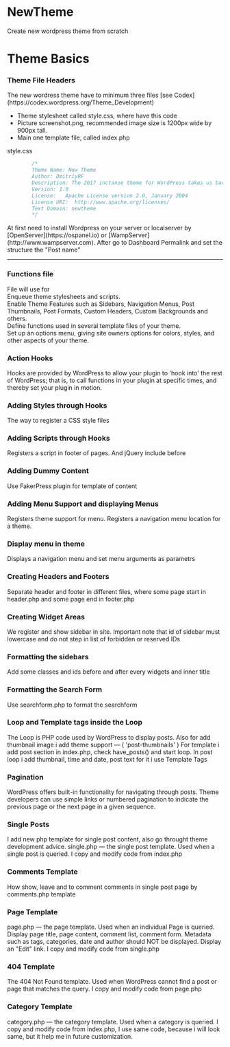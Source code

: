 # NewTheme
Create new wordpress theme from scratch

<h1>Theme Basics</h1>
<h3>Theme File Headers</h3>
The new wordress theme have to minimum three files [see Codex](https://codex.wordpress.org/Theme_Development)
<ul>
    <li>Theme stylesheet called style.css, where have this code</li>
    <li>Picture screenshot.png, recommended image size is 1200px wide by 900px tall. </li>
    <li>Main one template file, called index.php </li>
</ul>
<p>style.css</p>

```css
        /*
        Theme Name: New Theme
        Author: DmitriyRF
        Description: The 2017 inctanse theme for WordPress takes us back to <br> the blog, featuring a full range of post formats, each displayed beautifully in their own unique way.
        Version: 1.0
        License:   Apache License version 2.0, January 2004
        License URI:  http://www.apache.org/licenses/
        Text Domain: newtheme
        */
```

<p>At first need to install Wordpress on your server or localserver by [OpenServer](https://ospanel.io) or [WampServer](http://www.wampserver.com). After go to Dashboard Permalink and set the structure the "Post name" </p>
<hr>
<h3>Functions file</h3>
<p>File will use for <br>
Enqueue theme stylesheets and scripts. <br> 
Enable Theme Features such as Sidebars, Navigation Menus, Post Thumbnails, Post Formats, Custom Headers, Custom Backgrounds and others. <br>
Define functions used in several template files of your theme. <br>
Set up an options menu, giving site owners options for colors, styles, and other aspects of your theme.</p>
<h3>Action Hooks</h3>
<p>Hooks are provided by WordPress to allow your plugin to 'hook into' the rest of WordPress; that is, to call functions in your plugin at specific times, and thereby set your plugin in motion.</p>
<h3>Adding Styles through Hooks</h3>
<p>The way to register a CSS style files</p>
<h3>Adding Scripts through Hooks</h3>
<p>Registers a script in footer of pages. And jQuery include before</p>
<h3>Adding Dummy Content</h3>
<p>Use FakerPress plugin for template of content</p>
<h3>Adding Menu Support and displaying Menus</h3> 
<p>Registers theme support for menu. Registers a navigation menu location for a theme.</p>
<h3>Display menu in theme</h3>
<p>Displays a navigation menu and set menu arguments as parametrs</p>
<h3>Creating Headers and Footers</h3>
<p>Separate header and footer in different files, where some page start in header.php  and some page end in footer.php</p>
<h3>Creating Widget Areas</h3>
<p>We register and show sidebar in site. Important note that id of sidebar must lowercase and do not step in list of forbidden or reserved IDs</p>
<h3>Formatting the sidebars</h3>
<p>Add some classes and ids before and after every widgets and inner title</p>
<h3>Formatting the Search Form</h3>
<p>Use searchform.php to format the searchform </p>
<h3>Loop and Template tags inside the Loop</h3>
<p>The Loop is PHP code used by WordPress to display posts. Also for add thumbnail image i add theme support — ( 'post-thumbnails' ) For template i add post section in index.php, check have_posts() and start loop. In post loop i add thumbnail, time and date, post text for it i use Template Tags </p>
<h3>Pagination</h3>
<p>WordPress offers built-in functionality for navigating through posts. Theme developers can use simple links or numbered pagination to indicate the previous page or the next page in a given sequence.</p>
<h3>Single Posts</h3>
<p>I add new php template for single post content, also go throught theme development advice. single.php — the single post template. Used when a single post is queried. I copy and modify code from index.php</p>
<h3>Comments Template</h3>
<p>How show, leave and to comment comments in single post page by comments.php template</p>
<h3>Page Template</h3>
<p>page.php — the page template. Used when an individual Page is queried. Display page title, page content, comment list, comment form. Metadata such as tags, categories, date and author should NOT be displayed. Display an "Edit" link. I copy and modify code from single.php</p>
<h3>404 Template</h3>
<p>The 404 Not Found template. Used when WordPress cannot find a post or page that matches the query. I copy and modify code from page.php</p>
<h3>Category Template</h3>
<p>category.php — the category template. Used when a category is queried. I copy and modify code from index.php, I use same code, because i will look same, but it help me in future customization.</p>
